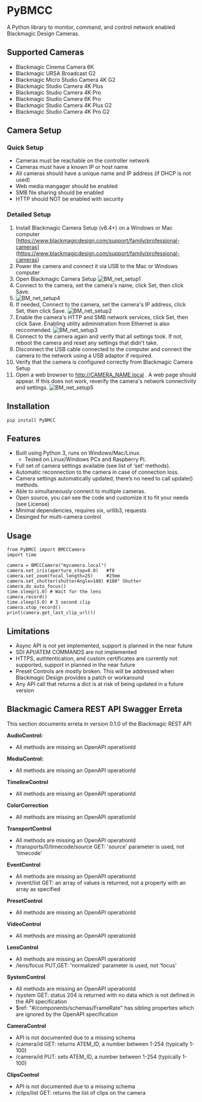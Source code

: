 # PyBMCC

A Python library to monitor, command, and control network enabled Blackmagic Design Cameras.

## Supported Cameras
- Blackmagic Cinema Camera 6K
- Blackmagic URSA Broadcast G2
- Blackmagic Micro Studio Camera 4K G2
- Blackmagic Studio Camera 4K Plus
- Blackmagic Studio Camera 4K Pro
- Blackmagic Studio Camera 6K Pro
- Blackmagic Studio Camera 4K Plus G2
- Blackmagic Studio Camera 4K Pro G2

## Camera Setup

### Quick Setup
- Cameras must be reachable on the controller network
- Cameras must have a known IP or host name
- All cameras should have a unique name and IP address (if DHCP is not used)
- Web media mangager should be enabled
- SMB file sharing should be enabled
- HTTP should NOT be enabled with security

### Detailed Setup
1. Install Blackmagic Camera Setup (v8.4+) on a Windows or Mac computer [https://www.blackmagicdesign.com/support/family/professional-cameras] (https://www.blackmagicdesign.com/support/family/professional-cameras)
2. Power the camera and connect it via USB to the Mac or Windows computer
3. Open Blackmagic Camera Setup ![BM_net_setup1](doc/images/BM_net_setup1.png)
4. Connect to the camera, set the camera's name, click Set, then click Save.
5. ![BM_net_setup4](doc/images/BM_net_setup4.png)
5. If needed, Connect to the camera, set the camera's IP address, click Set, then click Save.
![BM_net_setup2](doc/images/BM_net_setup2.png)
6. Enable the camera's HTTP and SMB network services, click Set, then click Save. Enabling utility administration from Ethernet is also reccomended.
![BM_net_setup3](doc/images/BM_net_setup3.png)
7. Connect to the camera again and verify that all settings took. If not, reboot the camera and reset any settings that didn't take.
8. Disconnect the USB cable connected to the computer and connect the camera to the network using a USB adaptor if required.
9. Verify that the camera is configured correctly from Blackmagic Camera Setup
10. Open a web browser to http://CAMERA_NAME.local . A web page should appear. If this does not work, reverify the camera's network connectivity and settings.
![BM_net_setup5](doc/images/BM_net_setup5.png)

## Installation
    pip install PyBMCC
    
## Features
- Built using Python 3, runs on Windows/Mac/Linux.
    - Tested on Linux/Windows PCs and Raspberry Pi.
- Full set of camera settings available (see list of ‘set’ methods).
- Automatic reconnection to the camera in case of connection loss.
- Camera settings automatically updated, there’s no need to call update() methods.
- Able to simultaneously connect to multiple cameras.
- Open source, you can see the code and customize it to fit your needs (see License)
- Minimal dependencies, requires six, urllib3, requests
- Desinged for multi-camera control

## Usage

    from PyBMCC import BMCCCamera
    import time
    
    camera = BMCCCamera("mycamera.local")
    camera.set_iris(aperture_stop=8.0)   #f8
    camera.set_zoom(focal_length=25)     #25mm
    camera.set_shutter(shutterAngle=180) #180° Shutter   
    camera.do_auto_focus()
    time.sleep(1.0) # Wait for the lens
    camera.record()
    time.sleep(3.0) # 3 second clip
    camera.stop_record()
    print(camera.get_last_clip_url())

## Limitations
- Async API is not yet implemented, support is planned in the near future
- SDI API/ATEM COMMANDS are not implemented
- HTTPS, authtentication, and custom certificates are currently not supported, support in planned in the near future
- Preset Controls are mostly broken. This will be addressed when Blackmagic Design provides a patch or workaround
- Any API call that returns a dict is at risk of being updated in a future version

## Blackmagic Camera REST API Swagger Erreta

This section documents erreta in version 0.1.0 of the Blackmagic REST API

**AudioControl:**

- All methods are missing an OpenAPI operationId

**MediaControl:**

- All methods are missing an OpenAPI operationId

**TimelineControl**

- All methods are missing an OpenAPI operationId

**ColorCorrection**

- All methods are missing an OpenAPI operationId

**TransportControl**

- All methods are missing an OpenAPI operationId
- /transports/0/timecode/source GET: 'source' parameter is used, not 'timecode'

**EventControl**

- All methods are missing an OpenAPI operationId
- /event/list GET: an array of values is returned, not a property with an array as specified

**PresetControl**

- All methods are missing an OpenAPI operationId

**VideoControl**

- All methods are missing an OpenAPI operationId

**LensControl**

- All methods are missing an OpenAPI operationId
- /lens/focus PUT,GET: 'normalized' parameter is used, not 'focus'

**SystemControl**

- All methods are missing an OpenAPI operationId
- /system GET: status 204 is returned with no data which is not defined in the API specification
- $ref: "#/components/schemas/FrameRate" has sibling properties which are ignored by the OpenAPI specification

**CameraControl**

- API is not documented due to a missing schema
- /camera/id GET: returns ATEM_ID, a number between 1-254 (typically 1-100)
- /camera/id PUT: sets ATEM_ID, a number between 1-254 (typically 1-100)

**ClipsControl**

- API is not documented due to a missing schema
- /clips/list GET: returns the list of clips on the camera